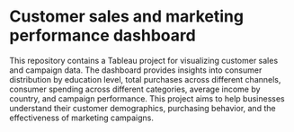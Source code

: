 # Customer sales and marketing performance dashboard
 This repository contains a Tableau project for visualizing customer sales and campaign data. The dashboard provides insights into consumer distribution by education level, total purchases across different channels, consumer spending across different categories, average income by country, and campaign performance. This project aims to help businesses understand their customer demographics, purchasing behavior, and the effectiveness of marketing campaigns.
